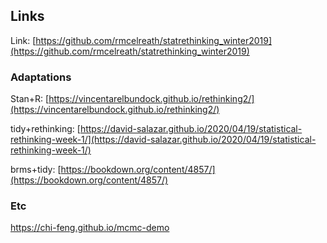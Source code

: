 ## Links

Link: [https://github.com/rmcelreath/statrethinking_winter2019](https://github.com/rmcelreath/statrethinking_winter2019)

### Adaptations

Stan+R: [https://vincentarelbundock.github.io/rethinking2/](https://vincentarelbundock.github.io/rethinking2/)

tidy+rethinking: [https://david-salazar.github.io/2020/04/19/statistical-rethinking-week-1/](https://david-salazar.github.io/2020/04/19/statistical-rethinking-week-1/)

brms+tidy: [https://bookdown.org/content/4857/](https://bookdown.org/content/4857/)


### Etc
https://chi-feng.github.io/mcmc-demo
